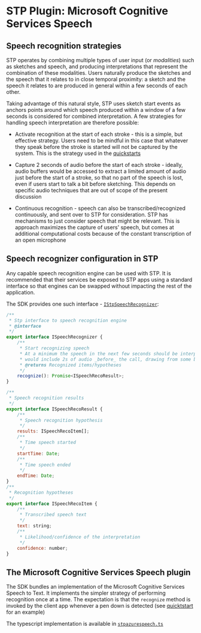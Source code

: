 # STP Plugin: Microsoft Cognitive Services Speech

## Speech recognition strategies

STP operates by combining multiple types of user input (or *modalities*) such as sketches and speech, and producing interpretations that represent the combination of these modalities. Users naturally produce the sketches and the speech that it relates to in close temporal proximity: a sketch and the speech it relates to are produced in general within a few seconds of each other.

Taking advantage of this natural style, STP uses sketch start events as anchors points around which speech produced within a window of a few seconds is considered for combined interpretation. A few strategies for handling speech interpretation are therefore possible:

* Activate recognition at the start of each stroke - this is a simple, but effective strategy. Users need to be mindful in this case that whatever they speak before the stroke is started will not be captured by the system. This is the strategy used in the [quickstarts](../../quickstart/)

* Capture 2 seconds of audio before the start of each stroke - ideally, audio buffers would be accessed to extract a limited amount of audio just before the start of a stroke, so that no part of the speech is lost, even if users start to talk a bit before sketching. This depends on specific audio techniques that are out of scope of the present discussion

* Continuous recognition - speech can also be transcribed/recognized continuously, and sent over to STP for consideration. STP has mechanisms to just consider speech that might be relevant. This is approach maximizes the capture of users' speech, but comes at additional computational costs because of the constant transcription of an open microphone

## Speech recognizer configuration in STP

Any capable speech recognition engine can be used with STP. It is recommended that their services be exposed to STP apps using a standard interface so that engines can be swapped without impacting the rest of the application. 

The SDK provides one such interface - [`IStpSpeechRecognizer`](interfaces/IStpSpeechRecognizer):

```javascript
/**
 * Stp interface to speech recognition engine
 * @interface
 */
export interface ISpeechRecognizer {
    /**
     * Start recognizing speech
     * At a minimum the speech in the next few seconds should be interpreted. Ideally, the recognition
     * would include 2s of audio _before_ the call, drawing from some buffer
     * @returns Recognized items/hypotheses
     */
    recognize(): Promise<ISpeechRecoResult>;
}

/**
 * Speech recognition results
 */
export interface ISpeechRecoResult {
    /**
     * Speech recognition hypothesis
     */
    results: ISpeechRecoItem[];
    /**
     * Time speech started
     */
    startTime: Date;
    /**
     * Time speech ended
     */
    endTime: Date;
}
/**
 * Recognition hypotheses
 */
export interface ISpeechRecoItem {
    /**
     * Transcribed speech text
     */
    text: string;
    /**
     * Likelihood/confidence of the interpretation
     */
    confidence: number;
}
```

## The Microsoft Cognitive Services Speech plugin

The SDK bundles an implementation of the Microsoft Cognitive Services Speech to Text. It implements the simpler strategy of performing recognition once at a time. The expectation is that the `recognize` method is invoked by the client app whenever a pen down is detected (see [quicktstart](../../quickstart/js) for an example)

The typescript implementation is available in  [`stpazurespeech.ts`](stpazurespeech.ts)
